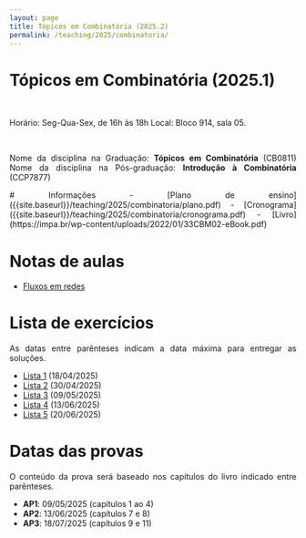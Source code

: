 ```yaml
---
layout: page
title: Tópicos em Combinatória (2025.2)
permalink: /teaching/2025/combinatoria/
---
```

<style>
body {text-align: justify}
</style>

# Tópicos em Combinatória (2025.1)

<br>
<p>Horário: Seg-Qua-Sex, de 16h às 18h
Local: Bloco 914, sala 05.</p>

<br>
<p>Nome da disciplina na Graduação: <b>Tópicos em Combinatória</b> (CB0811)
Nome da disciplina na Pós-graduação: <b>Introdução à Combinatória</b> (CCP7877)
</p>
# Informações
- [Plano de ensino]({{site.baseurl}}/teaching/2025/combinatoria/plano.pdf)
- [Cronograma]({{site.baseurl}}/teaching/2025/combinatoria/cronograma.pdf)
- [Livro](https://impa.br/wp-content/uploads/2022/01/33CBM02-eBook.pdf)

# Notas de aulas
- [Fluxos em redes]({{site.baseurl}}/teaching/2025/combinatoria/notas-fluxos.pdf)

# Lista de exercícios
As datas entre parênteses indicam a data máxima para entregar as soluções.
- [Lista 1]({{site.baseurl}}/teaching/2025/combinatoria/lista1.pdf) (18/04/2025)
- [Lista 2]({{site.baseurl}}/teaching/2025/combinatoria/lista2.pdf) (30/04/2025)
- [Lista 3]({{site.baseurl}}/teaching/2025/combinatoria/lista3.pdf) (09/05/2025)
- [Lista 4]({{site.baseurl}}/teaching/2025/combinatoria/lista4.pdf) (13/06/2025)
- [Lista 5]({{site.baseurl}}/teaching/2025/combinatoria/lista5.pdf) (20/06/2025)

# Datas das provas
O conteúdo da prova será baseado nos capítulos do livro indicado entre parênteses.
- **AP1**: 09/05/2025 (capítulos 1 ao 4)
- **AP2**: 13/06/2025 (capítulos 7 e 8)
- **AP3**: 18/07/2025 (capítulos 9 e 11)

